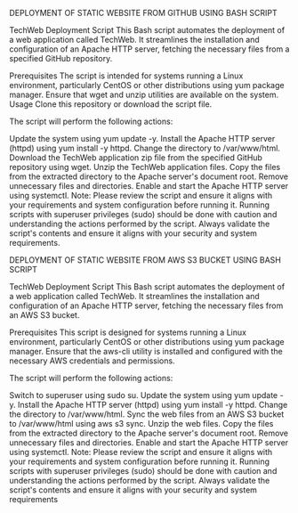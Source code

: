 DEPLOYMENT OF STATIC WEBSITE FROM GITHUB USING BASH SCRIPT

TechWeb Deployment Script
This Bash script automates the deployment of a web application called TechWeb. It streamlines the installation and configuration of an Apache HTTP server, fetching the necessary files from a specified GitHub repository.

Prerequisites
The script is intended for systems running a Linux environment, particularly CentOS or other distributions using yum package manager.
Ensure that wget and unzip utilities are available on the system.
Usage
Clone this repository or download the script file.

The script will perform the following actions:

Update the system using yum update -y.
Install the Apache HTTP server (httpd) using yum install -y httpd.
Change the directory to /var/www/html.
Download the TechWeb application zip file from the specified GitHub repository using wget.
Unzip the TechWeb application files.
Copy the files from the extracted directory to the Apache server's document root.
Remove unnecessary files and directories.
Enable and start the Apache HTTP server using systemctl.
Note: Please review the script and ensure it aligns with your requirements and system configuration before running it. Running scripts with superuser privileges (sudo) should be done with caution and understanding the actions performed by the script. Always validate the script's contents and ensure it aligns with your security and system requirements.

DEPLOYMENT OF STATIC WEBSITE FROM AWS S3 BUCKET USING BASH SCRIPT

TechWeb Deployment Script
This Bash script automates the deployment of a web application called TechWeb. It streamlines the installation and configuration of an Apache HTTP server, fetching the necessary files from an AWS S3 bucket.

Prerequisites
This script is designed for systems running a Linux environment, particularly CentOS or other distributions using yum package manager.
Ensure that the aws-cli utility is installed and configured with the necessary AWS credentials and permissions.

The script will perform the following actions:

Switch to superuser using sudo su.
Update the system using yum update -y.
Install the Apache HTTP server (httpd) using yum install -y httpd.
Change the directory to /var/www/html.
Sync the  web files from an AWS S3 bucket to /var/www/html using aws s3 sync.
Unzip the web files.
Copy the files from the extracted directory to the Apache server's document root.
Remove unnecessary files and directories.
Enable and start the Apache HTTP server using systemctl.
Note: Please review the script and ensure it aligns with your requirements and system configuration before running it. Running scripts with superuser privileges (sudo) should be done with caution and understanding the actions performed by the script. Always validate the script's contents and ensure it aligns with your security and system requirements


